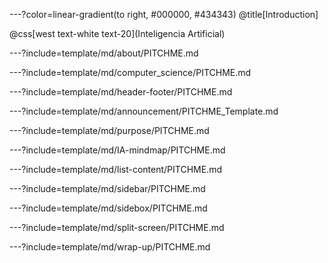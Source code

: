 ---?color=linear-gradient(to right, #000000, #434343)
@title[Introduction]

@css[west text-white text-20](Inteligencia Artificial)

---?include=template/md/about/PITCHME.md

---?include=template/md/computer_science/PITCHME.md

---?include=template/md/header-footer/PITCHME.md

---?include=template/md/announcement/PITCHME_Template.md

---?include=template/md/purpose/PITCHME.md

---?include=template/md/IA-mindmap/PITCHME.md

---?include=template/md/list-content/PITCHME.md

---?include=template/md/sidebar/PITCHME.md

---?include=template/md/sidebox/PITCHME.md

---?include=template/md/split-screen/PITCHME.md

---?include=template/md/wrap-up/PITCHME.md
